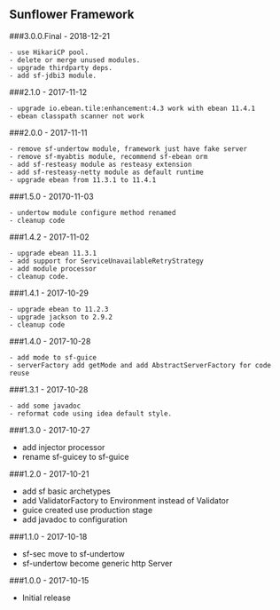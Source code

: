 ## Sunflower Framework

###3.0.0.Final - 2018-12-21

    - use HikariCP pool.
    - delete or merge unused modules.
    - upgrade thirdparty deps.
    - add sf-jdbi3 module.

###2.1.0 - 2017-11-12

    - upgrade io.ebean.tile:enhancement:4.3 work with ebean 11.4.1
    - ebean classpath scanner not work

###2.0.0 - 2017-11-11

    - remove sf-undertow module, framework just have fake server
    - remove sf-myabtis module, recommend sf-ebean orm 
    - add sf-resteasy module as resteasy extension
    - add sf-resteasy-netty module as default runtime
    - upgrade ebean from 11.3.1 to 11.4.1
  
###1.5.0 - 20170-11-03

    - undertow module configure method renamed
    - cleanup code

###1.4.2 - 2017-11-02

    - upgrade ebean 11.3.1
    - add support for ServiceUnavailableRetryStrategy
    - add module processor
    - cleanup code. 

###1.4.1 - 2017-10-29

    - upgrade ebean to 11.2.3
    - upgrade jackson to 2.9.2
    - cleanup code

###1.4.0 - 2017-10-28

    - add mode to sf-guice
    - serverFactory add getMode and add AbstractServerFactory for code reuse

###1.3.1 - 2017-10-28

    - add some javadoc
    - reformat code using idea default style.

###1.3.0 - 2017-10-27

  - add injector processor
  - rename sf-guicey to sf-guice
  
###1.2.0 - 2017-10-21
  
  - add sf basic archetypes
  - add ValidatorFactory to Environment instead of Validator
  - guice created use production stage
  - add javadoc to configuration
  
###1.1.0 - 2017-10-18

  - sf-sec move to sf-undertow
  - sf-undertow become generic http Server

###1.0.0 - 2017-10-15

 - Initial release
